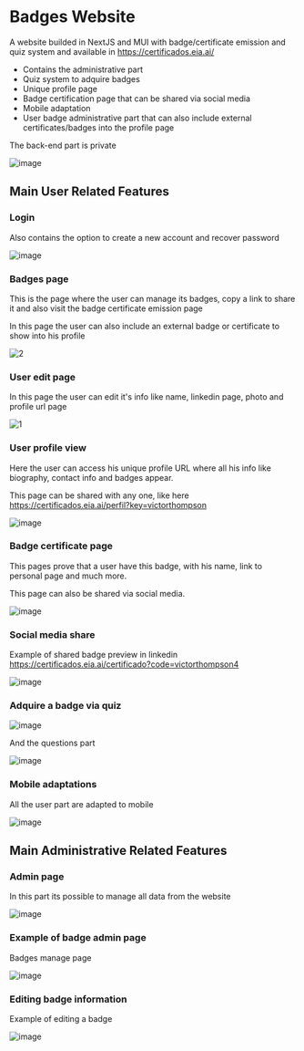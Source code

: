 # Badges Website

A website builded in NextJS and MUI with badge/certificate emission and quiz system and available in https://certificados.eia.ai/

* Contains the administrative part
* Quiz system to adquire badges
* Unique profile page
* Badge certification page that can be shared via social media
* Mobile adaptation
* User badge administrative part that can also include external certificates/badges into the profile page

The back-end part is private

![image](https://github.com/RodrigoPAml/BadgesWebsite/assets/41243039/a474f2ab-ef64-43e5-98bc-fb071f502958)

## Main User Related Features

### Login

Also contains the option to create a new account and recover password

![image](https://github.com/RodrigoPAml/BadgesWebsite/assets/41243039/472ca1cf-113e-4611-9cce-bbf9dac65507)

### Badges page

This is the page where the user can manage its badges, copy a link to share it and also visit the badge certificate emission page

In this page the user can also include an external badge or certificate to show into his profile

![2](https://github.com/RodrigoPAml/BadgesWebsite/assets/41243039/dda3075d-2773-49c3-b19d-e4d643fa9430)

### User edit page

In this page the user can edit it's info like name, linkedin page, photo and profile url page

![1](https://github.com/RodrigoPAml/BadgesWebsite/assets/41243039/b3b7e059-bb6c-4209-a63d-a073b77eb32f)

### User profile view

Here the user can access his unique profile URL where all his info like biography, contact info and badges appear.

This page can be shared with any one, like here https://certificados.eia.ai/perfil?key=victorthompson

![image](https://github.com/RodrigoPAml/BadgesWebsite/assets/41243039/041560e9-abc1-4533-a238-8ffdad80f0b3)

### Badge certificate page

This pages prove that a user have this badge, with his name, link to personal page and much more.

This page can also be shared via social media.

![image](https://github.com/RodrigoPAml/BadgesWebsite/assets/41243039/be4a89d4-7173-48fc-917a-4aa72d597799)

### Social media share

Example of shared badge preview in linkedin https://certificados.eia.ai/certificado?code=victorthompson4

![image](https://github.com/RodrigoPAml/BadgesWebsite/assets/41243039/023041db-d01c-4003-9f54-6f4772cc7ce7)

### Adquire a badge via quiz

![image](https://github.com/RodrigoPAml/BadgesWebsite/assets/41243039/154a3a27-9748-4cef-86b6-6997046cd7f2)

And the questions part

![image](https://github.com/RodrigoPAml/BadgesWebsite/assets/41243039/8eb3740b-4c6c-402d-aa8d-1c39c7522dc8)

### Mobile adaptations

All the user part are adapted to mobile

![image](https://github.com/RodrigoPAml/BadgesWebsite/assets/41243039/fc04ab90-c2c5-41a5-9abb-da5a35403cca)

## Main Administrative Related Features

### Admin page

In this part its possible to manage all data from the website

![image](https://github.com/RodrigoPAml/BadgesWebsite/assets/41243039/c95bab15-d453-4401-9445-0acdc534ebc4)

### Example of badge admin page

Badges manage page

![image](https://github.com/RodrigoPAml/BadgesWebsite/assets/41243039/fe0b2279-4ce1-4fd7-91cf-cb692dbe94a1)

### Editing badge information

Example of editing a badge

![image](https://github.com/RodrigoPAml/BadgesWebsite/assets/41243039/c05ffe80-1984-45e0-bf8d-2593f32928be)
